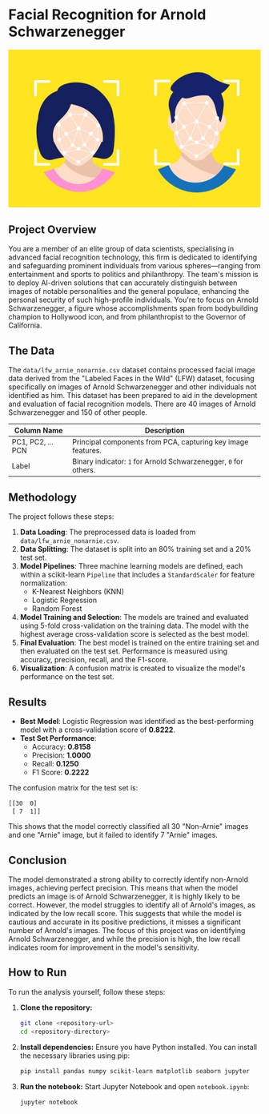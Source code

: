 # Facial Recognition for Arnold Schwarzenegger

![Facial Recognition](facialrecognition.jpg)

## Project Overview
You are a member of an elite group of data scientists, specialising in advanced facial recognition technology, this firm is dedicated to identifying and safeguarding prominent individuals from various spheres—ranging from entertainment and sports to politics and philanthropy. The team's mission is to deploy AI-driven solutions that can accurately distinguish between images of notable personalities and the general populace, enhancing the personal security of such high-profile individuals. You're to focus on Arnold Schwarzenegger, a figure whose accomplishments span from bodybuilding champion to Hollywood icon, and from philanthropist to the Governor of California.

## The Data
The `data/lfw_arnie_nonarnie.csv` dataset contains processed facial image data derived from the "Labeled Faces in the Wild" (LFW) dataset, focusing specifically on images of Arnold Schwarzenegger and other individuals not identified as him. This dataset has been prepared to aid in the development and evaluation of facial recognition models. There are 40 images of Arnold Schwarzenegger and 150 of other people.

| Column Name | Description |
|-------------|-------------|
| PC1, PC2, ... PCN | Principal components from PCA, capturing key image features. |
| Label | Binary indicator: `1` for Arnold Schwarzenegger, `0` for others. |

## Methodology
The project follows these steps:
1.  **Data Loading**: The preprocessed data is loaded from `data/lfw_arnie_nonarnie.csv`.
2.  **Data Splitting**: The dataset is split into an 80% training set and a 20% test set.
3.  **Model Pipelines**: Three machine learning models are defined, each within a scikit-learn `Pipeline` that includes a `StandardScaler` for feature normalization:
    *   K-Nearest Neighbors (KNN)
    *   Logistic Regression
    *   Random Forest
4.  **Model Training and Selection**: The models are trained and evaluated using 5-fold cross-validation on the training data. The model with the highest average cross-validation score is selected as the best model.
5.  **Final Evaluation**: The best model is trained on the entire training set and then evaluated on the test set. Performance is measured using accuracy, precision, recall, and the F1-score.
6.  **Visualization**: A confusion matrix is created to visualize the model's performance on the test set.

## Results
*   **Best Model**: Logistic Regression was identified as the best-performing model with a cross-validation score of **0.8222**.
*   **Test Set Performance**:
    *   Accuracy: **0.8158**
    *   Precision: **1.0000**
    *   Recall: **0.1250**
    *   F1 Score: **0.2222**

The confusion matrix for the test set is:
```
[[30  0]
 [ 7  1]]
```
This shows that the model correctly classified all 30 "Non-Arnie" images and one "Arnie" image, but it failed to identify 7 "Arnie" images.

## Conclusion
The model demonstrated a strong ability to correctly identify non-Arnold images, achieving perfect precision. This means that when the model predicts an image is of Arnold Schwarzenegger, it is highly likely to be correct. However, the model struggles to identify all of Arnold's images, as indicated by the low recall score. This suggests that while the model is cautious and accurate in its positive predictions, it misses a significant number of Arnold's images. The focus of this project was on identifying Arnold Schwarzenegger, and while the precision is high, the low recall indicates room for improvement in the model's sensitivity.

## How to Run
To run the analysis yourself, follow these steps:

1.  **Clone the repository:**
    ```bash
    git clone <repository-url>
    cd <repository-directory>
    ```
2.  **Install dependencies:**
    Ensure you have Python installed. You can install the necessary libraries using pip:
    ```bash
    pip install pandas numpy scikit-learn matplotlib seaborn jupyter
    ```
3.  **Run the notebook:**
    Start Jupyter Notebook and open `notebook.ipynb`:
    ```bash
    jupyter notebook
    ```
